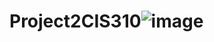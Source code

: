 # Project2CIS310![image](https://github.com/user-attachments/assets/ac185ed0-33db-4e0c-b43f-cbb90835bf49)
